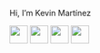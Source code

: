 <body>
  <div>
    <p style="display: inline-flex; align-items: center; flex-direction: row;">Hi, I’m Kevin Martínez <img style="width: 1rem;" src="https://img.icons8.com/?size=100&id=37278&format=png&color=000000"></p>
  </div>
  <div>
    <div style="display= flex; flex-direction: row;">
      <img style="width: 2rem;" src="https://img.icons8.com/?size=100&id=20909&format=png&color=000000"/>
      <img style="width: 2rem;" src="https://img.icons8.com/?size=100&id=21278&format=png&color=000000"/>
      <img style="width: 2rem;" src="https://img.icons8.com/?size=100&id=108784&format=png&color=000000"/>
      <img style="width: 2rem;" src="https://img.icons8.com/?size=100&id=SrDTEN0d3OPH&format=png&color=000000"/>
    </div>
  </div>
</body>
